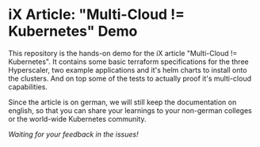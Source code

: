 # iX Article: "Multi-Cloud != Kubernetes" Demo

This repository is the hands-on demo for the iX article "Multi-Cloud != Kubernetes". It contains some basic terraform specifications for the three Hyperscaler, two example applications and it's helm charts to install onto the clusters. And on top some of the tests to actually proof it's multi-cloud capabilities.

Since the article is on german, we will still keep the documentation on english, so that you can share your learnings to your non-german colleges or the world-wide Kubernetes community.

_Waiting for your feedback in the issues!_

